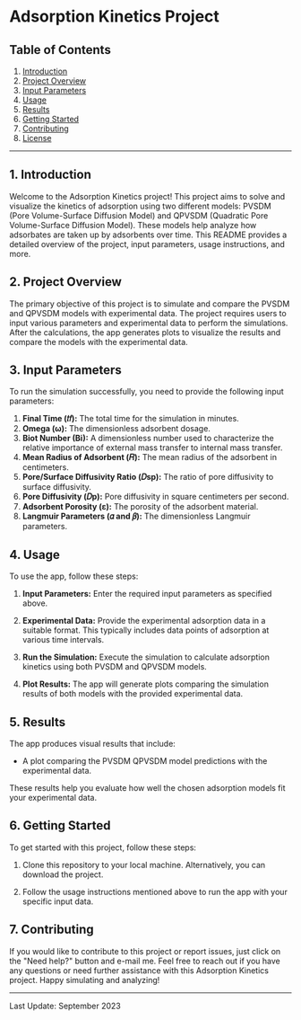 # Adsorption Kinetics Project

## Table of Contents
1. [Introduction](#introduction)
2. [Project Overview](#project-overview)
3. [Input Parameters](#input-parameters)
4. [Usage](#usage)
5. [Results](#results)
6. [Getting Started](#getting-started)
7. [Contributing](#contributing)
8. [License](#license)

---

## 1. Introduction<a name="introduction"></a>

Welcome to the Adsorption Kinetics project! This project aims to solve and visualize the kinetics of adsorption using two different models: PVSDM (Pore Volume-Surface Diffusion Model) and QPVSDM (Quadratic Pore Volume-Surface Diffusion Model). These models help analyze how adsorbates are taken up by adsorbents over time. This README provides a detailed overview of the project, input parameters, usage instructions, and more.

## 2. Project Overview<a name="project-overview"></a>

The primary objective of this project is to simulate and compare the PVSDM and QPVSDM models with experimental data. The project requires users to input various parameters and experimental data to perform the simulations. After the calculations, the app generates plots to visualize the results and compare the models with the experimental data.

## 3. Input Parameters<a name="input-parameters"></a>

To run the simulation successfully, you need to provide the following input parameters:

1. **Final Time (𝑡𝑓):** The total time for the simulation in minutes.
2. **Omega (ω):** The dimensionless adsorbent dosage.
3. **Biot Number (Bi):** A dimensionless number used to characterize the relative importance of external mass transfer to internal mass transfer.
4. **Mean Radius of Adsorbent (𝑅):** The mean radius of the adsorbent in centimeters.
5. **Pore/Surface Diffusivity Ratio (𝐷sp):** The ratio of pore diffusivity to surface diffusivity.
6. **Pore Diffusivity (𝐷p):** Pore diffusivity in square centimeters per second.
7. **Adsorbent Porosity (ε):** The porosity of the adsorbent material.
8. **Langmuir Parameters (𝛼 and 𝛽):** The dimensionless Langmuir parameters.

## 4. Usage<a name="usage"></a>

To use the app, follow these steps:

1. **Input Parameters:** Enter the required input parameters as specified above.

2. **Experimental Data:** Provide the experimental adsorption data in a suitable format. This typically includes data points of adsorption at various time intervals.

3. **Run the Simulation:** Execute the simulation to calculate adsorption kinetics using both PVSDM and QPVSDM models.

4. **Plot Results:** The app will generate plots comparing the simulation results of both models with the provided experimental data.

## 5. Results<a name="results"></a>

The app produces visual results that include:

- A plot comparing the PVSDM QPVSDM model predictions with the experimental data.

These results help you evaluate how well the chosen adsorption models fit your experimental data.

## 6. Getting Started<a name="getting-started"></a>

To get started with this project, follow these steps:

1. Clone this repository to your local machine. Alternatively, you can download the project.

2. Follow the usage instructions mentioned above to run the app with your specific input data.

## 7. Contributing<a name="contributing"></a>

If you would like to contribute to this project or report issues, just click on the "Need help?" button and e-mail me. Feel free to reach out if you have any questions or need further assistance with this Adsorption Kinetics project. Happy simulating and analyzing!

---
Last Update: September 2023
